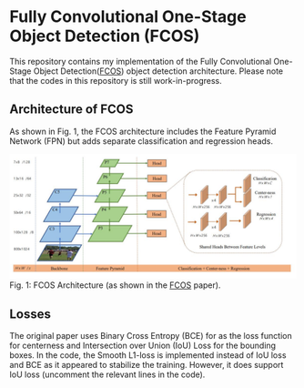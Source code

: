 # Fully Convolutional One-Stage Object Detection (FCOS)
This repository contains my implementation of the Fully Convolutional One-Stage Object Detection([FCOS](https://arxiv.org/abs/1904.01355)) object detection architecture. Please note that the codes in this repository is still work-in-progress.

## Architecture of FCOS
As shown in Fig. 1, the FCOS architecture includes the Feature Pyramid Network (FPN) but adds separate classification and regression heads.

![FCOS Architecture](FCOS_architecture.jpg)
Fig. 1: FCOS Architecture (as shown in the [FCOS](https://arxiv.org/abs/1904.01355) paper).

## Losses
The original paper uses Binary Cross Entropy (BCE) for as the loss function for centerness and Intersection over Union (IoU) Loss for the bounding boxes. In the code, the Smooth L1-loss is implemented instead of IoU loss and BCE as it appeared to stabilize the training. However, it does support IoU loss (uncomment the relevant lines in the code). 
